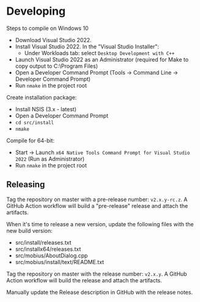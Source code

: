 # Developing

Steps to compile on Windows 10

 * Download Visual Studio 2022.
 * Install Visual Studio 2022. In the "Visual Studio Installer":
	* Under Workloads tab: select `Desktop Development with C++`
 * Launch Visual Studio 2022 as an Administrator (required for Make to copy output to C:\Program Files)
 * Open a Developer Command Prompt (Tools -> Command Line -> Developer Command Prompt)
 * Run `nmake` in the project root

Create installation package:

 * Install NSIS (3.x - latest)
 * Open a Developer Command Prompt
 * `cd src/install`
 * `nmake`

Compile for 64-bit:
 * Start -> Launch `x64 Native Tools Command Prompt for Visual Studio 2022` (Run as Administrator)
 * Run `nmake` in the project root

## Releasing

Tag the repository on master with a pre-release number: `v2.x.y-rc.z`.
A GitHub Action workflow will build a "pre-release" release and attach the artifacts.

When it's time to release a new version, update the following files with the new build version:
 * src/install/releases.txt
 * src/installx64/releases.txt
 * src/mobius/AboutDialog.cpp
 * src/mobius/install/text/README.txt

Tag the repository on master with the release number: `v2.x.y`.
A GitHub Action workflow will build the release and attach the artifacts.

Manually update the Release description in GitHub with the release notes.
